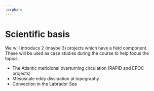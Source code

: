 ```yaml
---
:orphan:
---
```

# Scientific basis

We will introduce 2 (maybe 3) projects which have a field component.  These will be used as case studies during the course to help focus the topics.

- The Atlantic meridional overturning circulation (RAPID and EPOC projects)
- Mesoscale eddy dissipation at topography
- Convection in the Labrador Sea